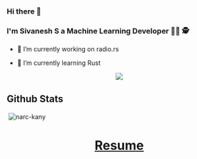 ### Hi there 👋

<!--
**narc-kany/narc-kany** is a ✨ _special_ ✨ repository because its `README.md` (this file) appears on your GitHub profile.

Here are some ideas to get you started:

- 🔭 I’m currently working on ...
- 🌱 I’m currently learning ...
- 👯 I’m looking to collaborate on ...
- 🤔 I’m looking for help with ...
- 💬 Ask me about ...
- 📫 How to reach me: ...
- 😄 Pronouns: ...
- ⚡ Fun fact: ...
-->

### I'm Sivanesh S a Machine Learning Developer 👨‍💻 🕵️ 

- 🔭 I’m currently working on radio.rs  

- 🌱 I’m currently learning Rust   
  
<div align="center">
  <img src="https://gpvc.arturio.dev/narc-kany" align="center" />
</div> 

## Github Stats  

<p>&nbsp;<img align="center" src="https://github-readme-stats.vercel.app/api?username=narc-kany&show_icons=true&locale=en" alt="narc-kany" /></p>
<h1 align="center"><a href = "">Resume</a></h1>

